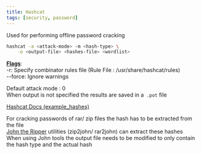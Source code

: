 ```yaml
---
title: Hashcat
tags: [security, password]
---
```


Used for performing offline password cracking


````bash
hashcat -a <attack-mode> -m <hash-type> \
	-o <output-file> <hashes-file> <wordlist>
````

**<u>Flags</u>**:  
-r: Specify combinator rules file (Rule File : /usr/share/hashcat/rules)  
--force: Ignore warnings

Default attack mode : 0  
When output is not specified the results are saved in a` .pot` file

[Hashcat Docs (example_hashes)](https://hashcat.net/wiki/doku.php?id=example_hashes)

For cracking passwords of rar/ zip files the hash has to be extracted from the file  
[John the Ripper](John%20the%20Ripper.md) utilities (zip2john/ rar2john) can extract these hashes  
When using John tools the output file needs to be modified to only contain the hash type and the actual hash
